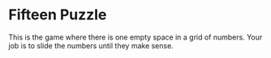 Fifteen Puzzle
==============

This is the game where there is one empty space in a grid of numbers.
Your job is to slide the numbers until they make sense.
